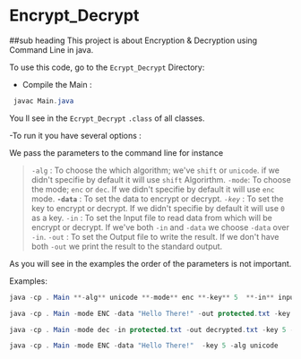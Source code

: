 # Encrypt_Decrypt
##sub heading
This project is about Encryption &amp; Decryption using Command Line in java.


To use this code, go to the  `Ecrypt_Decrypt` Directory: 

- Compile the Main : 
```java
 javac Main.java
```
You ll see in the `Ecrypt_Decrypt`  `.class` of all classes.

-To run it you have several options : 

We pass the parameters to the command line for instance
>`-alg` : To choose the which algorithm; we've `shift` or `unicode`. if we didn't specifie by default it will use `shift` Algorirthm.
> `-mode`: To choose the mode; `enc` or `dec`. If we didn't specifie by default it will use `enc` mode.
> **`-data`** : To set the data to encrypt or decrypt.
> *`-key`* : To set the key to encrypt or decrypt.  If we didn't specifie by default it will use `0` as a key.
> `-in` : To set the Input file to read data from which will be encrypt or decrypt. If we've both `-in` and `-data` we choose `-data` over `-in`.
> `-out` : To set the Output file to write the result. If we don't have both `-out` we print the result to the standard output.

As you will see in the examples the order of the parameters is not important.

Examples:
```java
java -cp . Main **-alg** unicode **-mode** enc **-key** 5  **-in** input.txt **-out** protected.txt 
```

```java
java -cp . Main -mode ENC -data "Hello There!" -out protected.txt -key 5 
```

```java
java -cp . Main -mode dec -in protected.txt -out decrypted.txt -key 5 -alg shift
```

```java
java -cp . Main -mode ENC -data "Hello There!"  -key 5 -alg unicode
```
